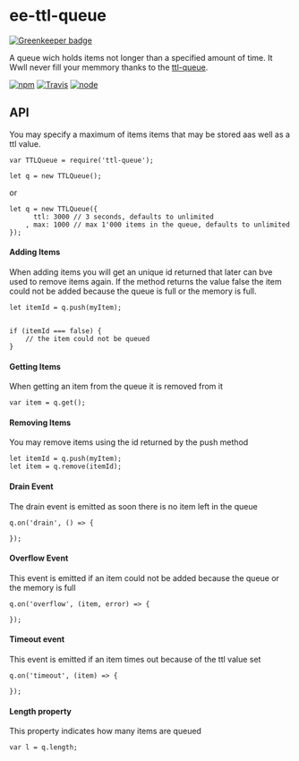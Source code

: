 # ee-ttl-queue

[![Greenkeeper badge](https://badges.greenkeeper.io/eventEmitter/ttl-queue.svg)](https://greenkeeper.io/)

A queue wich holds items not longer than a specified amount of time. It Wwll never fill your memmory thanks to the [ttl-queue](https://www.npmjs.com/package/ttl-queue).

[![npm](https://img.shields.io/npm/dm/ttl-queue.svg?style=flat-square)](https://www.npmjs.com/package/ttl-queue)
[![Travis](https://img.shields.io/travis/eventEmitter/ttl-queue.svg?style=flat-square)](https://travis-ci.org/eventEmitter/ttl-queue)
[![node](https://img.shields.io/node/v/ttl-queue.svg?style=flat-square)](https://nodejs.org/)


## API

You may specify a maximum of items items that may be stored aas well as a ttl value.

	var TTLQueue = require('ttl-queue');

	let q = new TTLQueue();

or 

	let q = new TTLQueue({
		  ttl: 3000 // 3 seconds, defaults to unlimited
		, max: 1000 // max 1'000 items in the queue, defaults to unlimited
	});




#### Adding Items

When adding items you will get an unique id returned that later can bve used to remove 
items again. If the method returns the value false the item could not be added because 
the queue is full or the memory is full.


	let itemId = q.push(myItem);


	if (itemId === false) {
		// the item could not be queued
	}


#### Getting Items

When getting an item from the queue it is removed from it

	var item = q.get();



#### Removing Items


You may remove items using the id returned by the push method

	let itemId = q.push(myItem);
	let item = q.remove(itemId);



#### Drain Event

The drain event is emitted as soon there is no item left in the queue

	q.on('drain', () => {

	});


#### Overflow Event

This event is emitted if an item could not be added because the queue or the memory is full

	q.on('overflow', (item, error) => {

	});


#### Timeout event

This event is emitted if an item times out because of the ttl value set


	q.on('timeout', (item) => {

	});


#### Length property

This property indicates how many items are queued

	var l = q.length;